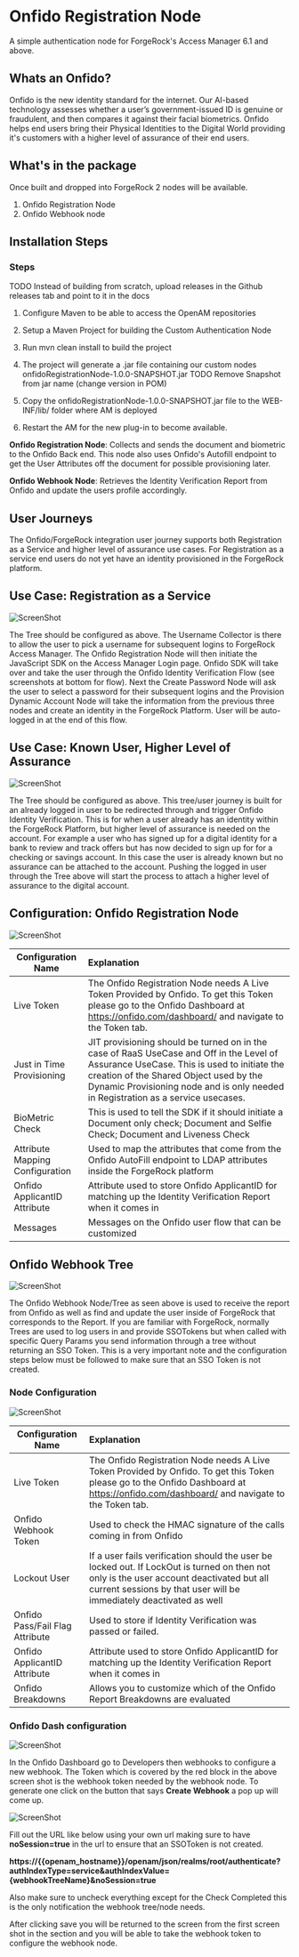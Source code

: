 <!--
 * The contents of this file are subject to the terms of the Common Development and
 * Distribution License (the License). You may not use this file except in compliance with the
 * License.
 *
 * You can obtain a copy of the License at legal/CDDLv1.0.txt. See the License for the
 * specific language governing permission and limitations under the License.
 *
 * When distributing Covered Software, include this CDDL Header Notice in each file and include
 * the License file at legal/CDDLv1.0.txt. If applicable, add the following below the CDDL
 * Header, with the fields enclosed by brackets [] replaced by your own identifying
 * information: "Portions copyright [year] [name of copyright owner]".
 *
 * Copyright 2019 ForgeRock AS.
-->
# **Onfido Registration Node**

A simple authentication node for ForgeRock's Access Manager 6.1 and above.


## **Whats an Onfido?**

Onfido is the new identity standard for the internet. Our AI-based technology assesses whether a user’s government-issued ID is genuine or fraudulent, and then compares it against their facial biometrics. Onfido helps end users bring their Physical Identities to the Digital World providing it's customers with a higher level of assurance of their end users.

## **What's in the package**

Once built and dropped into ForgeRock 2 nodes will be available.
1) Onfido Registration Node
2) Onfido Webhook node

## **Installation Steps**

### Steps

TODO Instead of building from scratch, upload releases in the Github releases tab and point to it in the docs

1) Configure Maven to be able to access the OpenAM repositories

2) Setup a Maven Project for building the Custom Authentication Node

3) Run mvn clean install to build the project

5) The project will generate a .jar file containing our custom nodes onfidoRegistrationNode-1.0.0-SNAPSHOT.jar TODO
 Remove Snapshot from jar name (change version in POM)

6) Copy the onfidoRegistrationNode-1.0.0-SNAPSHOT.jar file to the WEB-INF/lib/ folder where AM is deployed

7) Restart the AM for the new plug-in to become available.

**Onfido Registration Node**: Collects and sends the document and biometric to the Onfido Back end. This node
 also uses Onfido's Autofill endpoint to get the User Attributes off the document for possible provisioning later.

**Onfido Webhook Node**: Retrieves the Identity Verification Report from Onfido and update the users profile
 accordingly.


## **User Journeys**
 
 The Onfido/ForgeRock integration user journey supports both Registration as a Service and higher level of assurance
 use cases. For Registration as a service end users do not yet have an identity provisioned in the ForgeRock platform.

 ## **Use Case: Registration as a Service**



![ScreenShot](./screenshots/RaaS.png)

The Tree should be configured as above. The Username Collector is there to allow the user to pick a username for
subsequent logins to ForgeRock Access Manager. The Onfido Registration Node will then initiate the JavaScript SDK on
the Access Manager Login page. Onfido SDK will take over and take the user through the Onfido Identity Verification
Flow (see screenshots at bottom for flow). Next the Create Password Node will ask the user to select a password for
 their subsequent logins and the Provision Dynamic Account Node will take the information from the previous three nodes
  and create an identity in the ForgeRock Platform. User will be auto-logged in at the end of this flow.

## **Use Case: Known User, Higher Level of Assurance**

![ScreenShot](./screenshots/assuranceUpgrade.png)

The Tree should be configured as above. This tree/user journey is built for an already logged in user to be redirected through and trigger Onfido Identity Verification. This is for when a user already has an identity within the ForgeRock Platform, but higher level of assurance is needed on the account. For example a user who has signed up for a digital identity for a bank to review and track offers but has now decided to sign up for for a checking or savings account. In this case the user is already known but no assurance can be attached to the account. Pushing the logged in user through the Tree above will start the process to attach a higher level of assurance to the digital account.


## **Configuration: Onfido Registration Node** 

![ScreenShot](./screenshots/configuration1.png)

| Configuration Name        | Explanation           |
| ------------- |:-------------|
| Live Token     | The Onfido Registration Node needs A Live Token Provided by Onfido. To get this Token please go to the Onfido Dashboard at https://onfido.com/dashboard/ and navigate to the Token tab. |
| Just in Time Provisioning     | JIT provisioning should be turned on in the case of RaaS UseCase and Off in the Level of Assurance UseCase. This is used to initiate the creation of the Shared Object used by the Dynamic Provisioning node and is only needed in Registration as a service usecases.      |
| BioMetric Check | This is used to tell the SDK if it should initiate a Document only check; Document and Selfie Check; Document and Liveness Check      |
| Attribute Mapping Configuration| Used to map the attributes that come from the Onfido AutoFill endpoint to LDAP attributes inside the ForgeRock platform|
|Onfido ApplicantID Attribute| Attribute used to store Onfido ApplicantID for matching up the Identity Verification Report when it comes in
|Messages| Messages on the Onfido user flow that can be customized|

## **Onfido Webhook Tree**

![ScreenShot](./screenshots/webhookTree.png)

The Onfido Webhook Node/Tree as seen above is used to receive the report from Onfido as well as find and update the
user inside of ForgeRock that corresponds to the Report. If you are familiar with ForgeRock, normally Trees are
  used to log users in and provide SSOTokens but when called with specific Query Params you send information through a tree without returning an SSO Token. This is a very important note and the configuration steps below must be followed to make sure that an SSO Token is not created.

### Node Configuration

![ScreenShot](./screenshots/configuration2.png)

| Configuration Name        | Explanation           |
| ------------- |:-------------|
| Live Token     | The Onfido Registration Node needs A Live Token Provided by Onfido. To get this Token please go to the Onfido Dashboard at https://onfido.com/dashboard/ and navigate to the Token tab. |
| Onfido Webhook Token    | Used to check the HMAC signature of the calls coming in from Onfido     |
| Lockout User | If a user fails verification should the user be locked out. If LockOut is turned on then not only is the user account deactivated but all current sessions by that user will be immediately deactivated as well      |
|Onfido Pass/Fail Flag Attribute| Used to store if  Identity Verification was passed or failed.|
|Onfido ApplicantID Attribute| Attribute used to store Onfido ApplicantID for matching up the Identity Verification Report when it comes in
|Onfido Breakdowns| Allows you to customize which of the Onfido Report Breakdowns are evaluated|
 
### Onfido Dash configuration

![ScreenShot](./screenshots/onfidoDash1.png)

In the Onfido Dashboard go to Developers then webhooks to configure a new webhook. The Token which is covered by the red block in the above screen shot is the webhook token needed by the webhook node. To generate one click on the button that says **Create Webhook** a pop up will come up.

![ScreenShot](./screenshots/onfidoDash2.png)

Fill out the URL like below using your own url making sure to have **noSession=true** in the url to ensure that an SSOToken is not created.

**https://{{openam_hostname}}/openam/json/realms/root/authenticate?authIndexType=service&authIndexValue={webhookTreeName}&noSession=true**

Also make sure to uncheck everything except for the Check Completed this is the only notification the webhook tree/node needs.

After clicking save you will be returned to the screen from the first screen shot in the section and you will be able to take the webhook token to configure the webhook node.

